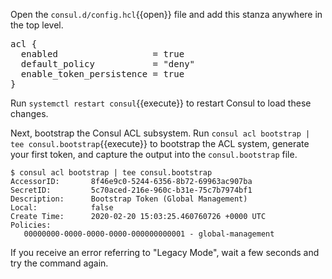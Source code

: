 Open the `consul.d/config.hcl`{{open}} file and add this stanza anywhere in the
top level.

<pre class="file" data-target="consul.d/config.hcl">
acl {
  enabled                  = true
  default_policy           = "deny"
  enable_token_persistence = true
}
</pre>

Run `systemctl restart consul`{{execute}} to restart Consul to load
these changes.

Next, bootstrap the Consul ACL subsystem. Run
`consul acl bootstrap | tee consul.bootstrap`{{execute}}
to bootstrap the ACL system, generate your first token, and capture the output
into the `consul.bootstrap` file.

```shell
$ consul acl bootstrap | tee consul.bootstrap
AccessorID:       8f46e9c0-5244-6356-8b72-69963ac907ba
SecretID:         5c70aced-216e-960c-b31e-75c7b7974bf1
Description:      Bootstrap Token (Global Management)
Local:            false
Create Time:      2020-02-20 15:03:25.460760726 +0000 UTC
Policies:
   00000000-0000-0000-0000-000000000001 - global-management

```

If you receive an error referring to "Legacy Mode", wait a few seconds and try
the command again.
